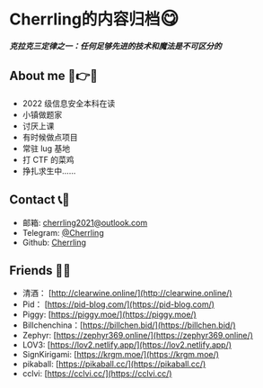 
# Cherrling的内容归档<font size=6>😋</font>

 ***克拉克三定律之⼀：任何足够先进的技术和魔法是不可区分的***

## About me 🤣👉🤡

* 2022 级信息安全本科在读
* 小镇做题家
* 讨厌上课
* 有时候做点项目
* 常驻 lug 基地
* 打 CTF 的菜鸡
* 挣扎求生中……

## Contact  📞🤪

* 邮箱: cherrling2021@outlook.com
* Telegram: [@Cherrling](https://t.me/cherrling)
* Github: [Cherrling](https://github.com/cherrling)

## Friends 📡😎

* 清酒： [http://clearwine.online/](http://clearwine.online/)
* Pid： [https://pid-blog.com/](https://pid-blog.com/)
* Piggy: [https://piggy.moe/](https://piggy.moe/)
* Billchenchina：[https://billchen.bid/](https://billchen.bid/)
* Zephyr: [https://zephyr369.online/](https://zephyr369.online/)
* LOV3: [https://lov2.netlify.app/](https://lov2.netlify.app/)
* SignKirigami: [https://krgm.moe/](https://krgm.moe/)
* pikaball: [https://pikaball.cc/](https://pikaball.cc/)
* cclvi: [https://cclvi.cc/](https://cclvi.cc/)

<!-- ![JEQG0zJ.png](https://iili.io/JEQG0zJ.png) -->
<!-- ![](https://p.sda1.dev/16/fa3777a0d6b4ab41b6e339a8657d0e2a/JEQG0zJ.png) -->
<!-- ![alt text](assets/README/JEQG0zJ.png) -->
